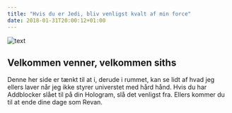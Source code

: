 ```yaml
---
title: "Hvis du er Jedi, bliv venligst kvalt af min force"
date: 2018-01-31T20:00:12+01:00
---
```


![text](/img/force.jpg)

## Velkommen venner, velkommen siths

<p> Denne her side er tænkt til at i, derude i rummet, kan se lidt af hvad jeg ellers laver når jeg ikke styrer universtet med hård hånd. Hvis du har Addblocker slået til på din Hologram, slå det venligst fra. Ellers kommer du til at ende dine dage som Revan.</p>
